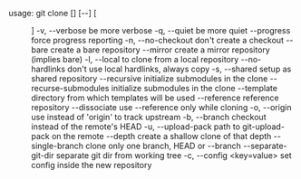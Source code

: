 usage: git clone [<options>] [--] <repo> [<dir>]
    -v, --verbose         be more verbose
    -q, --quiet           be more quiet
    --progress            force progress reporting
    -n, --no-checkout     don't create a checkout
    --bare                create a bare repository
    --mirror              create a mirror repository (implies bare)
    -l, --local           to clone from a local repository
    --no-hardlinks        don't use local hardlinks, always copy
    -s, --shared          setup as shared repository
    --recursive           initialize submodules in the clone
    --recurse-submodules  initialize submodules in the clone
    --template <template-directory>     directory from which templates will be used
    --reference <repo>    reference repository
    --dissociate          use --reference only while cloning
    -o, --origin <name>   use <name> instead of 'origin' to track upstream
    -b, --branch <branch>    checkout <branch> instead of the remote's HEAD
    -u, --upload-pack <path>     path to git-upload-pack on the remote
    --depth <depth>       create a shallow clone of that depth
    --single-branch               clone only one branch, HEAD or --branch
    --separate-git-dir <gitdir>   separate git dir from working tree
    -c, --config <key=value>    set config inside the new repository
